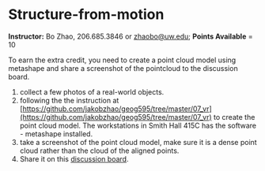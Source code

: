 # Structure-from-motion

**Instructor:** Bo Zhao, 206.685.3846 or zhaobo@uw.edu; **Points Available** = 10

To earn the extra credit, you need to create a point cloud model using metashape and share a screenshot of the pointcloud to the discussion board.

1. collect a few photos of a real-world objects.
2. following the the instruction at [https://github.com/jakobzhao/geog595/tree/master/07_vr](https://github.com/jakobzhao/geog595/tree/master/07_vr) to create the point cloud model. The workstations in Smith Hall 415C has the software - metashape installed.
3. take a screenshot of the point cloud model, make sure it is a dense point cloud rather than the cloud of the aligned points.
4. Share it on this [discussion board](https://canvas.uw.edu/courses/1612951/discussion_topics/7916103).
